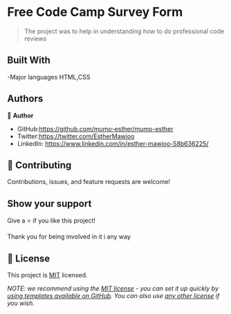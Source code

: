 [](https://img.shields.io/badge/Microverse-blueviolet)

# Free Code Camp Survey Form

> The project was to help in understanding how to do professional code reviews


## Built With

-Major languages
HTML,CSS

## Authors
👤 **Author**

- GitHub:https://github.com/mumo-esther/mumo-esther
- Twitter:https://twitter.com/EstherMawioo
- LinkedIn: https://www.linkedin.com/in/esther-mawioo-58b636225/
## 🤝 Contributing

Contributions, issues, and feature requests are welcome!

## Show your support

Give a ⭐️ if you like this project!

Thank you for being involved in it i any way

## 📝 License

This project is [MIT](./LICENSE) licensed.

_NOTE: we recommend using the [MIT license](https://choosealicense.com/licenses/mit/) - you can set it up quickly by [using templates available on GitHub](https://docs.github.com/en/communities/setting-up-your-project-for-healthy-contributions/adding-a-license-to-a-repository). You can also use [any other license](https://choosealicense.com/licenses/) if you wish._